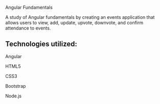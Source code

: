 Angular Fundamentals

A study of Angular fundamentals by creating an events application that allows users to view, add, update, upvote, downvote, and confirm attendance to events.

## Technologies utilized:

Angular

HTML5

CSS3

Bootstrap

Node.js